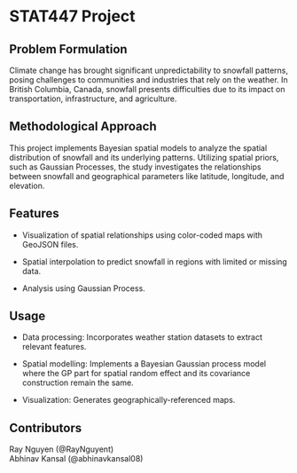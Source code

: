 # STAT447 Project

## Problem Formulation
Climate change has brought significant unpredictability to snowfall patterns, posing challenges to communities and industries that rely on the weather. In British Columbia, Canada, snowfall presents difficulties due to its impact on transportation, infrastructure, and agriculture.

## Methodological Approach
This project implements Bayesian spatial models to analyze the spatial distribution of snowfall and its underlying patterns. Utilizing spatial priors, such as Gaussian Processes, the study investigates the relationships between snowfall and geographical parameters like latitude, longitude, and elevation.

## Features
- Visualization of spatial relationships using color-coded maps with GeoJSON files.

- Spatial interpolation to predict snowfall in regions with limited or missing data.

- Analysis using Gaussian Process.
  
## Usage
- Data processing: Incorporates weather station datasets to extract relevant features.

- Spatial modelling: Implements a Bayesian Gaussian process model where the GP part for spatial random effect and its covariance construction remain the same.

- Visualization: Generates geographically-referenced maps.

## Contributors
Ray Nguyen (@RayNguyent) \
Abhinav Kansal (@abhinavkansal08)
